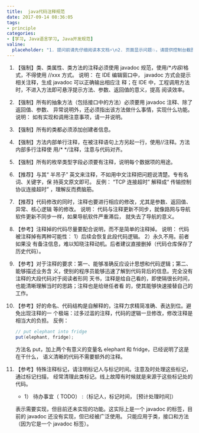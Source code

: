```yaml
---
title:  java代码注释规范
date: 2017-09-14 08:36:05
tags:
- principle
categories:
- [学习, Java语言学习, Java开发规范]
valine:
  placeholder: "1. 提问前请先仔细阅读本文档⚡\n2. 页面显示问题💥，请提供控制台截图📸或者您的测试网址\n3. 其他任何报错💣，请提供详细描述和截图📸，祝食用愉快💪"
---
```


1. 【强制】类、类属性、类方法的注释必须使用 javadoc 规范，使用/**内容*/格式，不得使用
   //xxx 方式。
   说明： 在 IDE 编辑窗口中， javadoc 方式会提示相关注释，生成 javadoc 可以正确输出相应注
   释；在 IDE 中，工程调用方法时，不进入方法即可悬浮提示方法、参数、返回值的意义，提高
   阅读效率。

2. 【强制】所有的抽象方法（包括接口中的方法）必须要用 javadoc 注释、除了返回值、参数、
   异常说明外，还必须指出该方法做什么事情，实现什么功能。
   说明： 如有实现和调用注意事项，请一并说明。

3. 【强制】所有的类都必须添加创建者信息。

4. 【强制】方法内部单行注释，在被注释语句上方另起一行，使用//注释。方法内部多行注释使
   用/* */注释，注意与代码对齐。

5. 【强制】所有的枚举类型字段必须要有注释，说明每个数据项的用途。

6. 【推荐】与其“ 半吊子” 英文来注释，不如用中文注释把问题说清楚。专有名词、关键字，保
   持英文原文即可。
   反例： “TCP 连接超时” 解释成“ 传输控制协议连接超时” ，理解反而费脑筋。

7. 【推荐】代码修改的同时，注释也要进行相应的修改，尤其是参数、返回值、异常、核心逻辑
   等的修改。
   说明： 代码与注释更新不同步，就像路网与导航软件更新不同步一样，如果导航软件严重滞后，
   就失去了导航的意义。

8. 【参考】注释掉的代码尽量要配合说明，而不是简单的注释掉。
   说明： 代码被注释掉有两种可能性： 1）后续会恢复此段代码逻辑。 2）永久不用。前者如果没
   有备注信息，难以知晓注释动机。后者建议直接删掉（代码仓库保存了历史代码）。

9. 【参考】对于注释的要求：第一、能够准确反应设计思想和代码逻辑；第二、能够描述业务含
   义，使别的程序员能够迅速了解到代码背后的信息。完全没有注释的大段代码对于阅读者形同
   天书，注释是给自己看的，即使隔很长时间，也能清晰理解当时的思路；注释也是给继任者看
   的，使其能够快速接替自己的工作。

10. 【参考】好的命名、代码结构是自解释的，注释力求精简准确、表达到位。避免出现注释的一
    个极端：过多过滥的注释，代码的逻辑一旦修改，修改注释是相当大的负担。
    反例：
    ```java
    // put elephant into fridge
    put(elephant, fridge);
    ```
    方法名 put，加上两个有意义的变量名 elephant 和 fridge，已经说明了这是在干什么，
    语义清晰的代码不需要额外的注释。

11. 【参考】特殊注释标记，请注明标记人与标记时间。注意及时处理这些标记，通过标记扫描，
    经常清理此类标记。线上故障有时候就是来源于这些标记处的代码。
    - 1） 待办事宜（ TODO） :（标记人，标记时间， [预计处理时间]）
    
    表示需要实现，但目前还未实现的功能。这实际上是一个 javadoc 的标签，目前的
    javadoc 还没有实现，但已经被广泛使用。 只能应用于类，接口和方法（因为它是一个 javadoc
    标签）。
    
